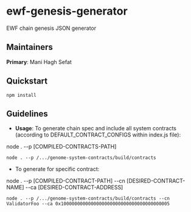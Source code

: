 # ewf-genesis-generator
EWF chain genesis JSON generator

## Maintainers
**Primary**: Mani Hagh Sefat

## Quickstart
```
npm install
```

## Guidelines

- **Usage**:
   To generate chain spec and include all system contracts (according to DEFAULT_CONTRACT_CONFIGS within index.js file):

node . --p [COMPILED-CONTRACTS-PATH] 
```
node . --p /.../genome-system-contracts/build/contracts
```
   - To generate for specific contract:

node . --p [COMPILED-CONTRACT-PATH] --cn [DESIRED-CONTRACT-NAME] --ca [DESIRED-CONTRACT-ADDRESS]
```
node . --p /.../genome-system-contracts/build/contracts --cn ValidatorFoo --ca 0x1000000000000000000000000000000000000005
```
